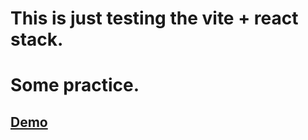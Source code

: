 # This is just testing the vite + react stack.
# Some practice.

## [Demo](https://rtinit.github.io/vite-react-test/)
